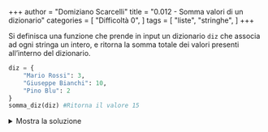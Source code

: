 +++
author = "Domiziano Scarcelli"
title = "0.012 - Somma valori di un dizionario"
categories = [
    "Difficoltà 0",
]
tags = [
    "liste",
    "stringhe",
]
+++

Si definisca una funzione che prende in input un dizionario `diz` che associa ad ogni stringa un intero, e ritorna la somma totale dei valori presenti all’interno del dizionario.

```python
diz = {
	"Mario Rossi": 3,
	"Giuseppe Bianchi": 10,
	"Pino Blu": 2
}
somma_diz(diz) #Ritorna il valore 15
```
<details>
<summary>Mostra la soluzione</summary>

>TODO: da inserire
</details>
